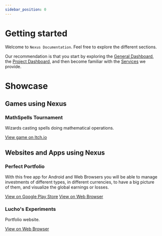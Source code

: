 ```yaml
---
sidebar_position: 0
---
```


# Getting started

Welcome to `Nexus Documentation`. Feel free to explore the different sections.

Our recommendation is that you start by exploring the [General Dashboard](./dashboard/sections.md), the [Project Dashboard](./dashboard/project.md), and then become familiar with the [Services](./services/intro.md) we provide.


# Showcase

## Games using Nexus
### MathSpells Tournament
Wizards casting spells doing mathematical operations.

[View game on Itch.io](https://forjagames.itch.io/mathspells)

## Websites and Apps using Nexus
### Perfect Portfolio
With this free app for Android and Web Browsers you will be able to manage investments of different types, in different currencies, to have a big picture of them, and visualize the global earnings or losses.

[View on Google Play Store](https://play.google.com/store/apps/details?id=com.lrasente.perfectportfolio)
[View on Web Browser](https://perfect-portfolio.web.app)

### Lucho's Experiments
Portfolio website.

[View on Web Browser](https://lucianorasente.com)

